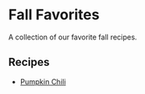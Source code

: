 # Fall Favorites 

A collection of our favorite fall recipes. 

## Recipes
* [Pumpkin Chili](./pumpkin_chili.md)